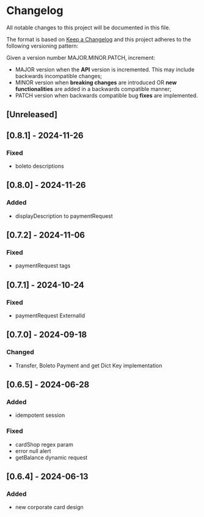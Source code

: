 # Changelog

All notable changes to this project will be documented in this file.

The format is based on [Keep a Changelog](https://keepachangelog.com/en/1.0.0/)
and this project adheres to the following versioning pattern:

Given a version number MAJOR.MINOR.PATCH, increment:

- MAJOR version when the **API** version is incremented. This may include backwards incompatible changes;
- MINOR version when **breaking changes** are introduced OR **new functionalities** are added in a backwards compatible manner;
- PATCH version when backwards compatible bug **fixes** are implemented.


## [Unreleased]

## [0.8.1] - 2024-11-26
### Fixed
- boleto descriptions

## [0.8.0] - 2024-11-26
### Added
- displayDescription to paymentRequest

## [0.7.2] - 2024-11-06
### Fixed
- paymentRequest tags

## [0.7.1] - 2024-10-24
### Fixed
- paymentRequest ExternalId

## [0.7.0] - 2024-09-18
### Changed
- Transfer, Boleto Payment and get Dict Key implementation

## [0.6.5] - 2024-06-28
### Added
- idempotent session
### Fixed
- cardShop regex param
- error null alert
- getBalance dynamic request

## [0.6.4] - 2024-06-13
### Added
- new corporate card design
